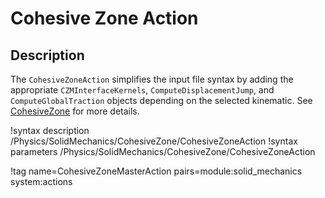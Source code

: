# Cohesive Zone Action

## Description

The `CohesiveZoneAction` simplifies the input file syntax by adding the appropriate `CZMInterfaceKernels`, `ComputeDisplacementJump`, and `ComputeGlobalTraction` objects depending on the selected kinematic. See [CohesiveZone](CohesiveZone/index.md) for more details.

!syntax description /Physics/SolidMechanics/CohesiveZone/CohesiveZoneAction
!syntax parameters /Physics/SolidMechanics/CohesiveZone/CohesiveZoneAction

!tag name=CohesiveZoneMasterAction pairs=module:solid_mechanics system:actions
